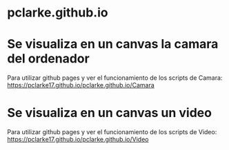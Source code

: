 # pclarke.github.io
# Se visualiza en un canvas la camara del ordenador
Para utilizar github pages y ver el funcionamiento de los scripts de Camara:
https://pclarke17.github.io/pclarke.github.io/Camara



# Se visualiza en un canvas un video 
Para utilizar github pages y ver el funcionamiento de los scripts de Video:
https://pclarke17.github.io/pclarke.github.io/Video



